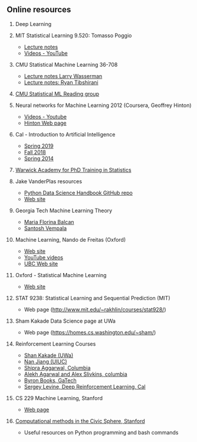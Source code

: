 ## Online resources 

1. Deep Learning

2.   MIT Statistical Learning 9.520: Tomasso Poggio  
     + [Lecture notes](http://www.mit.edu/~9.520/fall18/)  
     + [Videos - YouTube](https://www.youtube.com/watch?list=PLyGKBDfnk-iCXhuP9W-BQ9q2RkEIA5I5f&v=Q5itLKscYTA)

3.   CMU Statistical Machine Learning 36-708
     + [Lecture notes Larry Wasserman](http://www.stat.cmu.edu/~larry/=sml/)  
     + [Lecture notes: Ryan Tibshirani](http://www.stat.cmu.edu/~ryantibs/statml/)

4.   [CMU Statistical ML Reading group](http://statml.cs.cmu.edu/)

5.   Neural networks for Machine Learning 2012 (Coursera, Geoffrey Hinton)  
     + [Videos - Youtube](https://www.youtube.com/playlist?list=PLoRl3Ht4JOcdU872GhiYWf6jwrk_SNhz9)
     + [Hinton Web page](http://www.cs.toronto.edu/~hinton/)

6.   Cal - Introduction to Artificial Intelligence  
     + [Spring 2019](https://inst.eecs.berkeley.edu/~cs188/sp19/)
     + [Fall 2018](https://inst.eecs.berkeley.edu/~cs188/fa18/)
     + [Spring 2014](http://ai.berkeley.edu/lecture_videos.html)
     
7.   [Warwick Academy for PhD Training in Statistics](https://warwick.ac.uk/fac/sci/statistics/apts/)

8.   Jake VanderPlas resources  
     + [Python Data Science Handbook GitHub repo](https://github.com/jakevdp)  
     + [Web site](http://vanderplas.com/)

9.   Georgia Tech Machine Learning Theory  
     + [Maria Florina Balcan](http://www.cs.cmu.edu/~ninamf/ML13/index.html)  
     + [Santosh Vempala](https://cs7545.wordpress.com/)
     
10.  Machine Learning, Nando de Freitas (Oxford)  
     + [Web site](https://www.cs.ox.ac.uk/people/nando.defreitas/machinelearning/)
     + [YouTube videos](https://www.youtube.com/user/ProfNandoDF)
     + [UBC Web site](https://www.cs.ubc.ca/~nando/)
     
11.  Oxford - Statistical Machine Learning  
     + [Web site](http://www.stats.ox.ac.uk/~palamara/teaching/SML18/SML18.html)
     
12.  STAT 9238: Statistical Learning and Sequential Prediction (MIT) 
     + Web page (http://www.mit.edu/~rakhlin/courses/stat928/)

13.  Sham Kakade Data Science page at UWa  
     + Web page (https://homes.cs.washington.edu/~sham/)
     
14. Reinforcement Learning Courses  
      + [Shan Kakade (UWa)](https://courses.cs.washington.edu/courses/cse599m/19sp/)
      + [Nan Jiang (UIUC)](https://nanjiang.cs.illinois.edu/cs598/)
      + [Shipra Aggarwal, Columbia](https://ieor8100.github.io/rl/)  
      + [Alekh Agarwal and Alex Slivkins, columbia](http://alekhagarwal.net/bandits_and_rl/)
      + [Byron Books, GaTech](https://www.cc.gatech.edu/~bboots3/ACRL-Spring2019/)
      + [Sergey Levine, Deep Reinforcement Learning, Cal](http://rail.eecs.berkeley.edu/deeprlcourse/)
 
15. CS 229 Machine Learning, Stanford  
     + [Web page](http://cs229.stanford.edu/)

16.  [Computational methods in the Civic Sphere, Stanford](http://www.compciv.org/)  
     + Useful resources on Python programming and bash commands

      
      
      
      

     
 


 
     
